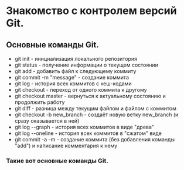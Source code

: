 # Знакомство с контролем версий Git.

## Основные команды Git.

* git init - инициализация локального репозитория
* git status - получение информации о текущем состоянии
* git add - добавить файл к следующему коммиту
* git commit -m "message" - создание коммита
* git log - история всех коммитов с хеш-кодами
* git checkout - переход от одного коммита к другому
* git checkout master - вернуться к актуальному состоянию и продолжить работу
* git diff - разница между текущим файлом и файлом с коммитом
* git checkout -b new_branch - создаёт новую ветку new_branch (и сразу оказывается в ней)
* git log --graph - история всех коммитов в виде "древа"
* git log --oneline - история всех коммитов в "сжатом" виде
* git commit -a -m - создание коммита (без добавления команды "add") и написание комментария к нему

### Такие вот основные команды Git.